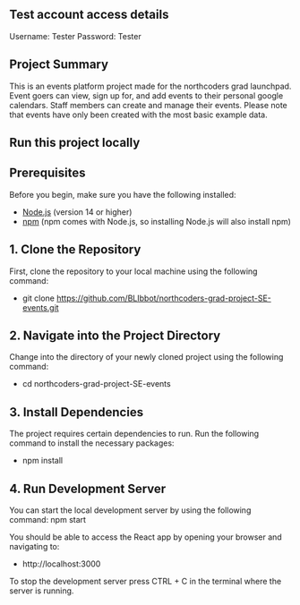 ## Test account access details

Username: Tester
Password: Tester

## Project Summary

This is an events platform project made for the northcoders grad launchpad.
Event goers can view, sign up for, and add events to their personal google calendars.
Staff members can create and manage their events.
Please note that events have only been created with the most basic example data.

## Run this project locally

## Prerequisites

Before you begin, make sure you have the following installed:

- [Node.js](https://nodejs.org/) (version 14 or higher)
- [npm](https://www.npmjs.com/) (npm comes with Node.js, so installing Node.js will also install npm)

## 1. Clone the Repository

First, clone the repository to your local machine using the following command:

- git clone https://github.com/BLIbbot/northcoders-grad-project-SE-events.git

## 2. Navigate into the Project Directory

Change into the directory of your newly cloned project using the following command:

- cd northcoders-grad-project-SE-events

## 3. Install Dependencies

The project requires certain dependencies to run. Run the following command to install the necessary packages:

- npm install

## 4. Run Development Server

You can start the local development server by using the following command:
npm start

You should be able to access the React app by opening your browser and navigating to:

- http://localhost:3000

To stop the development server press CTRL + C in the terminal where the server is running.
